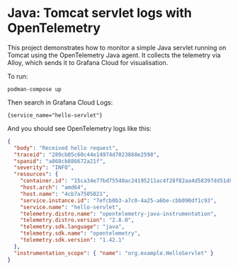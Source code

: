 # Java: Tomcat servlet logs with OpenTelemetry

This project demonstrates how to monitor a simple Java servlet running on Tomcat using the OpenTelemetry Java agent. It collects the telemetry via Alloy, which sends it to Grafana Cloud for visualisation.

To run:

```
podman-compose up
```

Then search in Grafana Cloud Logs:

```
{service_name="hello-servlet"}
```

And you should see OpenTelemetry logs like this:

```json
{
  "body": "Received hello request",
  "traceid": "289cb05c60c44e14974d7023860e2598",
  "spanid": "a868cb886672a21f",
  "severity": "INFO",
  "resources": {
    "container.id": "15ca34e77bd75540ac24195211ac4f28f82aa4d58397dd51d81becf79965873d",
    "host.arch": "amd64",
    "host.name": "4cb7a7505021",
    "service.instance.id": "7efcb0b3-a7c0-4a25-a6be-cbb090df1c93",
    "service.name": "hello-servlet",
    "telemetry.distro.name": "opentelemetry-java-instrumentation",
    "telemetry.distro.version": "2.8.0",
    "telemetry.sdk.language": "java",
    "telemetry.sdk.name": "opentelemetry",
    "telemetry.sdk.version": "1.42.1"
  },
  "instrumentation_scope": { "name": "org.example.HelloServlet" }
}
```

